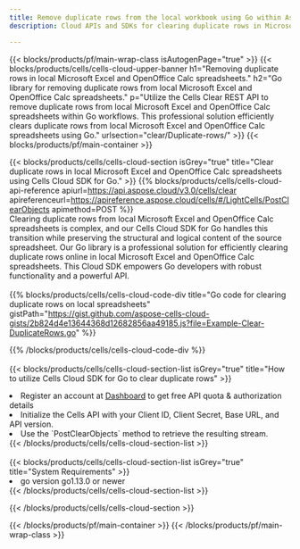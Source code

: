 ```yaml
---
title: Remove duplicate rows from the local workbook using Go within Aspose Cells Cloud environment. 
description: Cloud APIs and SDKs for clearing duplicate rows in Microsoft Excel and OpenOffice Calc using Go. Clear duplicate rows in local spreadsheets with the Cells Cloud SDK for Go. 

---
```



{{< blocks/products/pf/main-wrap-class isAutogenPage="true" >}}
{{< blocks/products/cells/cells-cloud-upper-banner h1="Removing duplicate rows in local Microsoft Excel and OpenOffice Calc spreadsheets." h2="Go library for removing duplicate rows from local Microsoft Excel and OpenOffice Calc spreadsheets." p="Utilize the Cells Clear REST API to remove duplicate rows from local Microsoft Excel and OpenOffice Calc spreadsheets within Go workflows. This professional solution efficiently clears duplicate rows from local Microsoft Excel and OpenOffice Calc spreadsheets using Go." urlsection="clear/Duplicate-rows/" >}}
{{< blocks/products/pf/main-container >}}

{{< blocks/products/cells/cells-cloud-section isGrey="true"  title="Clear duplicate rows in local Microsoft Excel and OpenOffice Calc spreadsheets using Cells Cloud SDK for Go." >}}
{{% blocks/products/cells/cells-cloud-api-reference  apiurl=https://api.aspose.cloud/v3.0/cells/clear  apireferenceurl=https://apireference.aspose.cloud/cells/#/LightCells/PostClearObjects  apimethod=POST %}}
<br/>
Clearing duplicate rows from local Microsoft Excel and OpenOffice Calc spreadsheets is complex, and our Cells Cloud SDK for Go handles this transition while preserving the structural and logical content of the source spreadsheet. Our Go library is a professional solution for efficiently clearing duplicate rows online in local Microsoft Excel and OpenOffice Calc spreadsheets. This Cloud SDK empowers Go developers with robust functionality and a powerful API.
<br/>
<br/>
{{% blocks/products/cells/cells-cloud-code-div title="Go code for clearing duplicate rows on local spreadsheets" gistPath="https://gist.github.com/aspose-cells-cloud-gists/2b824d4e13644368d12682856aa49185.js?file=Example-Clear-DuplicateRows.go" %}}
  
{{% /blocks/products/cells/cells-cloud-code-div  %}}
<br/>
<br/>
{{< blocks/products/cells/cells-cloud-section-list isGrey="true"  title="How to utilize Cells Cloud SDK for Go to clear duplicate rows" >}}
<li>Register an account at <a href="https://dashboard.aspose.cloud/">Dashboard</a> to get free API quota & authorization details</li>
<li>Initialize the Cells API with your Client ID, Client Secret, Base URL, and API version.</li>
<li>Use the `PostClearObjects` method to retrieve the resulting stream.</li>
{{< /blocks/products/cells/cells-cloud-section-list >}}
<br/>
<br/>
{{< blocks/products/cells/cells-cloud-section-list isGrey="true"  title="System Requirements" >}}
<li>go version go1.13.0 or newer</li>
{{< /blocks/products/cells/cells-cloud-section-list >}}

{{< /blocks/products/cells/cells-cloud-section >}}

{{< /blocks/products/pf/main-container >}}
{{< /blocks/products/pf/main-wrap-class >}}

